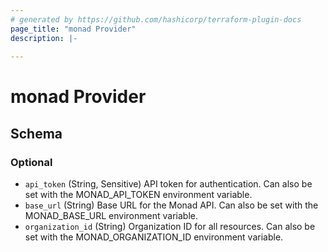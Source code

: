 ```yaml
---
# generated by https://github.com/hashicorp/terraform-plugin-docs
page_title: "monad Provider"
description: |-
  
---
```


# monad Provider





<!-- schema generated by tfplugindocs -->
## Schema

### Optional

- `api_token` (String, Sensitive) API token for authentication. Can also be set with the MONAD_API_TOKEN environment variable.
- `base_url` (String) Base URL for the Monad API. Can also be set with the MONAD_BASE_URL environment variable.
- `organization_id` (String) Organization ID for all resources. Can also be set with the MONAD_ORGANIZATION_ID environment variable.

